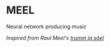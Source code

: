 MEEL
========================================

Neural network producing music

_Inspired from Raul Meel's [trumm ja sõel](http://www.nongrata.ee/in/InGraafika06/Trumm_ja_soeel.gif)_
